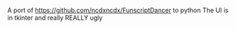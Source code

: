 A port of https://github.com/ncdxncdx/FunscriptDancer to python
The UI is in tkinter and really REALLY ugly
